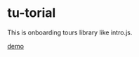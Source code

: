 # tu-torial

This is onboarding tours library like intro.js.

[demo](https://naoki-tomita.github.io/tu-torial/sample.html)

